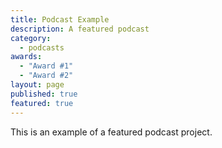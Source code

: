 ```yaml
---
title: Podcast Example
description: A featured podcast
category:
  - podcasts
awards:
  - "Award #1"
  - "Award #2"
layout: page
published: true
featured: true
---
```

This is an example of a featured podcast project.
